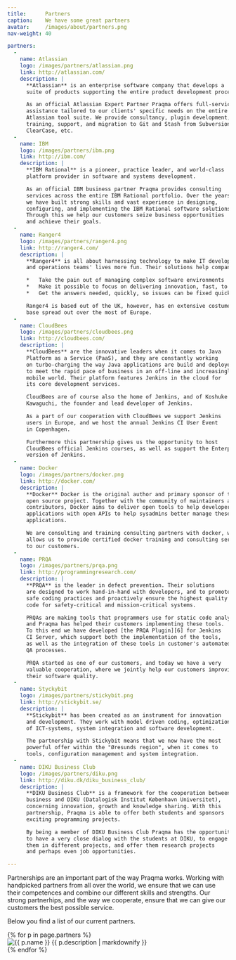 ```yaml
---
title:      Partners
caption:    We have some great partners
avatar:     /images/about/partners.png
nav-weight: 40

partners:
  -
    name: Atlassian
    logo: /images/partners/atlassian.png
    link: http://atlassian.com/
    description: |
      **Atlassian** is an enterprise software company that develops a
      suite of products supporting the entire product development process.  

      As an official Atlassian Expert Partner Praqma offers full-service
      assistance tailored to our clients' specific needs on the entire
      Atlassian tool suite. We provide consultancy, plugin development,
      training, support, and migration to Git and Stash from Subversion,
      ClearCase, etc.
  -
    name: IBM
    logo: /images/partners/ibm.png
    link: http://ibm.com/
    description: |
      **IBM Rational** is a pioneer, practice leader, and world-class
      platform provider in software and systems development.

      As an official IBM business partner Praqma provides consulting
      services across the entire IBM Rational portfolio. Over the years
      we have built strong skills and vast experience in designing,
      configuring, and implementing the IBM Rational software solutions.
      Through this we help our customers seize business opportunities
      and achieve their goals. 
  -
    name: Ranger4
    logo: /images/partners/ranger4.png
    link: http://ranger4.com/
    description: |
      **Ranger4** is all about harnessing technology to make IT development
      and operations teams' lives more fun. Their solutions help companies:  

      *   Take the pain out of managing complex software environments
      *   Make it possible to focus on delivering innovation, fast, to its costumers
      *   Get the answers needed, quickly, so issues can be fixed quickly and easily  

      Ranger4 is based out of the UK, however, has en extensive costumer
      base spread out over the most of Europe.
  -
    name: CloudBees
    logo: /images/partners/cloudbees.png
    link: http://cloudbees.com/
    description: |
      **CloudBees** are the innovative leaders when it comes to Java
      Platform as a Service (PaaS), and they are constantly working
      on turbo-charging the way Java applications are build and deployed
      to meet the rapid pace of business in an off-line and increasingly
      mobile world. Their platform features Jenkins in the cloud for
      its core development services.

      CloudBees are of course also the home of Jenkins, and of Koshuke
      Kawaguchi, the founder and lead developer of Jenkins.

      As a part of our cooperation with CloudBees we support Jenkins
      users in Europe, and we host the annual Jenkins CI User Event
      in Copenhagen.

      Furthermore this partnership gives us the opportunity to host
      CloudBees official Jenkins courses, as well as support the Enterprise
      version of Jenkins.
  -
    name: Docker
    logo: /images/partners/docker.png
    link: http://docker.com/
    description: |
      **Docker** Docker is the original author and primary sponsor of the Docker
      open source project. Together with the community of maintainers and
      contributors, Docker aims to deliver open tools to help developers build
      applications with open APIs to help sysadmins better manage these
      applications.

      We are consulting and training consulting partners with docker, which
      allows us to provide certified docker training and consulting services
      to our customers.
  -
    name: PRQA
    logo: /images/partners/prqa.png
    link: http://programmingresearch.com/
    description: |
      **PRQA** is the leader in defect prevention. Their solutions
      are designed to work hand-in-hand with developers, and to promote
      safe coding practices and proactively ensure the highest quality
      code for safety-critical and mission-critical systems.

      PRQAs are making tools that programmers use for static code analysis,
      and Praqma has helped their customers implementing these tools.
      To this end we have developed [the PRQA Plugin][6] for Jenkins
      CI Server, which support both the implementation of the tools,
      as well as the integration of these tools in customer's automated
      QA processes.

      PRQA started as one of our customers, and today we have a very
      valuable cooperation, where we jointly help our customers improving
      their software quality.
  -
    name: Styckybit
    logo: /images/partners/stickybit.png
    link: http://stickybit.se/
    description: |
      **Stickybit** has been created as an instrument for innovation
      and development. They work with model driven coding, optimization
      of ICT-systems, system integration and software development.

      The partnership with Stickybit means that we now have the most
      powerful offer within the "Øresunds region", when it comes to
      tools, configuration management and system integration.
  -
    name: DIKU Business Club
    logo: /images/partners/diku.png
    link: http://diku.dk/diku_business_club/
    description: |
      **DIKU Business Club** is a framework for the cooperation between
      business and DIKU (Datalogisk Institut København Universitet),
      concerning innovation, growth and knowledge sharing. With this
      partnership, Praqma is able to offer both students and sponsors
      exciting programming projects.

      By being a member of DIKU Business Club Praqma has the opportunity
      to have a very close dialog with the students at DIKU, to engage
      them in different projects, and offer them research projects
      and perhaps even job opportunities.

---
```


Partnerships are an important part of the way Praqma works. Working with handpicked partners from all over the world, we ensure that we can use their competences and combine our different skills and strengths. Our strong partnerhips, and the way we cooperate, ensure that we can give our customers the best possible service.

Below you find a list of our current partners.

<div class="partners">
  <div class="partners-wrapper">
    {% for p in page.partners %}
      <div class="partner">
        <a {% if p.link %}href="{{ p.link }}" {% endif %}target="_blank" title="{{ p.name }}"><img src="{{ p.logo }}" alt="{{ p.name }}"></a>
        {{ p.description | markdownify }}
      </div>
    {% endfor %}
  </div>
</div>
